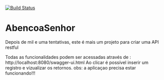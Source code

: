 [![Build Status](https://travis-ci.com/igorcoutinho/AbencoaSenhor.svg?branch=master)](https://travis-ci.com/igorcoutinho/AbencoaSenhor)
# AbencoaSenhor
Depois de mil e uma tentativas, este é mais um projeto para criar uma API restful

Todas as funcionalidades podem ser acessadas através de : 
http://localhost:8080/swagger-ui.html
Ao clicar é possível inserir um registro e vizualizar os retornos.
obs: a aplicaçao precisa estar funcionando!!!


